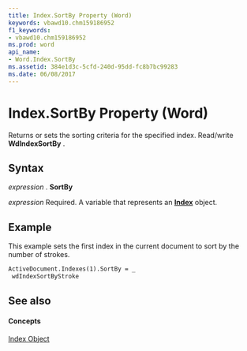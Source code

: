 ```yaml
---
title: Index.SortBy Property (Word)
keywords: vbawd10.chm159186952
f1_keywords:
- vbawd10.chm159186952
ms.prod: word
api_name:
- Word.Index.SortBy
ms.assetid: 384e1d3c-5cfd-240d-95dd-fc8b7bc99283
ms.date: 06/08/2017
---
```



# Index.SortBy Property (Word)

Returns or sets the sorting criteria for the specified index. Read/write  **WdIndexSortBy** .


## Syntax

 _expression_ . **SortBy**

 _expression_ Required. A variable that represents an **[Index](index-object-word.md)** object.


## Example

This example sets the first index in the current document to sort by the number of strokes.


```vb
ActiveDocument.Indexes(1).SortBy = _ 
 wdIndexSortByStroke
```


## See also


#### Concepts


[Index Object](index-object-word.md)


